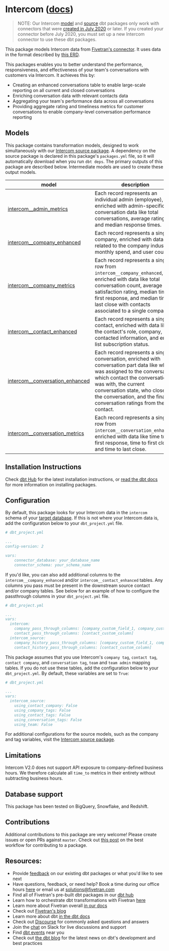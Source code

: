 # Intercom ([docs](https://dbt-intercom.netlify.app/))
> NOTE: Our Intercom [model](https://github.com/fivetran/dbt_intercom) and [source](https://github.com/fivetran/dbt_intercom_source) dbt packages only work with connectors that were [created in July 2020](https://fivetran.com/docs/applications/intercom/changelog) or later. If you created your connector before July 2020, you must set up a new Intercom connector to use these dbt packages.

This package models Intercom data from [Fivetran's connector](https://fivetran.com/docs/applications/intercom). It uses data in the format described by [this ERD](https://fivetran.com/docs/applications/intercom#schemainformation).

This packages enables you to better understand the performance, responsiveness, and effectiveness of your team's conversations with customers via Intercom. It achieves this by:
- Creating an enhanced conversations table to enable large-scale reporting on all current and closed conversations
- Enriching conversation data with relevant contacts data
- Aggregating your team's performance data across all conversations
- Providing aggregate rating and timeliness metrics for customer conversations to enable company-level conversation performance reporting

## Models
This package contains transformation models, designed to work simultaneously with our [Intercom source package](https://github.com/fivetran/dbt_intercom_source). A dependency on the source package is declared in this package's `packages.yml` file, so it will automatically download when you run `dbt deps`. The primary outputs of this package are described below. Intermediate models are used to create these output models.

| **model**                | **description**                                                                                                                                |
| ------------------------ | ---------------------------------------------------------------------------------------------------------------------------------------------- |
| [intercom__admin_metrics](https://github.com/fivetran/dbt_intercom/blob/master/models/intercom__admin_metrics.sql)                                               | Each record represents an individual admin (employee), enriched with admin-specific conversation data like total conversations, average rating, and median response times. |
| [intercom__company_enhanced](https://github.com/fivetran/dbt_intercom/blob/master/models/intercom__company_enhanced.sql)                                         | Each record represents a single company, enriched with data related to the company industry, monthly spend, and user count. |
| [intercom__company_metrics](https://github.com/fivetran/dbt_intercom/blob/master/models/intercom__company_metrics.sql)                                           | Each record represents a single row from `intercom__company_enhanced`, enriched with data like total conversation count, average satisfaction rating, median time to first response, and median time to last close with contacts associated to a single company. |
| [intercom__contact_enhanced](https://github.com/fivetran/dbt_intercom/blob/master/models/intercom__contact_enhanced.sql)                                         | Each record represents a single contact, enriched with data like the contact's role, company, last contacted information, and email list subscription status. |
| [intercom__conversation_enhanced](https://github.com/fivetran/dbt_intercom/blob/master/models/intercom__conversation_enhanced.sql)                               | Each record represents a single conversation, enriched with conversation part data like who was assigned to the conversation, which contact the conversation was with, the current conversation state, who closed the conversation, and the final conversation ratings from the contact. |
| [intercom__conversation_metrics](https://github.com/fivetran/dbt_intercom/blob/master/models/intercom__conversation_metrics.sql)                                 | Each record represents a single row from `intercom__conversation_enhanced`, enriched with data like time to first response, time to first close, and time to last close. |

## Installation Instructions
Check [dbt Hub](https://hub.getdbt.com/) for the latest installation instructions, or [read the dbt docs](https://docs.getdbt.com/docs/package-management) for more information on installing packages.

## Configuration
By default, this package looks for your Intercom data in the `intercom` schema of your [target database](https://docs.getdbt.com/docs/running-a-dbt-project/using-the-command-line-interface/configure-your-profile). 
If this is not where your Intercom data is, add the configuration below to your `dbt_project.yml` file.

```yml
# dbt_project.yml

...
config-version: 2

vars:
    connector_database: your_database_name
    connector_schema: your_schema_name
```

If you'd like, you can also add additional columns to the `intercom__company_enhanced` and/or `intercom__contact_enhanced` tables. 
Any columns you pass must be present in the downstream source contact and/or company tables. See 
below for an example of how to configure the passthrough columns in your `dbt_project.yml` file.

```yml
# dbt_project.yml

...
vars:
  intercom:
    company_pass_through_columns: [company_custom_field_1, company_custom_field_2]
    contact_pass_through_columns: [contact_custom_column]
  intercom_source:
    company_history_pass_through_columns: [company_custom_field_1, company_custom_field_2]
    contact_history_pass_through_columns: [contact_custom_column]
```
This package assumes that you use Intercom's `company tag`, `contact tag`, `contact company`, and `conversation tag`, `team` and `team admin` mapping tables. If you do not use these tables, add the configuration below to your `dbt_project.yml`. By default, these variables are set to `True`:

```yml
# dbt_project.yml

...
vars:
  intercom_source:
    using_contact_company: False
    using_company_tags: False
    using_contact_tags: False
    using_conversation_tags: False
    using_team: False
```

For additional configurations for the source models, such as the company and tag variables, visit the [Intercom source package](https://github.com/fivetran/dbt_intercom_source).

## Limitations
Intercom V2.0 does not support API exposure to company-defined business hours. We therefore calculate all `time_to` metrics in their entirety without subtracting business hours.

## Database support
This package has been tested on BigQuery, Snowflake, and Redshift.

## Contributions
Additional contributions to this package are very welcome! Please create issues or open PRs against `master`. Check out [this post](https://discourse.getdbt.com/t/contributing-to-a-dbt-package/657) 
on the best workflow for contributing to a package.

## Resources:
- Provide [feedback](https://www.surveymonkey.com/r/DQ7K7WW) on our existing dbt packages or what you'd like to see next
- Have questions, feedback, or need help? Book a time during our office hours [here](https://calendly.com/fivetran-solutions-team/fivetran-solutions-team-office-hours) or email us at solutions@fivetran.com
- Find all of Fivetran's pre-built dbt packages in our [dbt hub](https://hub.getdbt.com/fivetran/)
- Learn how to orchestrate dbt transformations with Fivetran [here](https://fivetran.com/docs/transformations/dbt)
- Learn more about Fivetran overall [in our docs](https://fivetran.com/docs)
- Check out [Fivetran's blog](https://fivetran.com/blog)
- Learn more about dbt [in the dbt docs](https://docs.getdbt.com/docs/introduction)
- Check out [Discourse](https://discourse.getdbt.com/) for commonly asked questions and answers
- Join the [chat](http://slack.getdbt.com/) on Slack for live discussions and support
- Find [dbt events](https://events.getdbt.com) near you
- Check out [the dbt blog](https://blog.getdbt.com/) for the latest news on dbt's development and best practices
